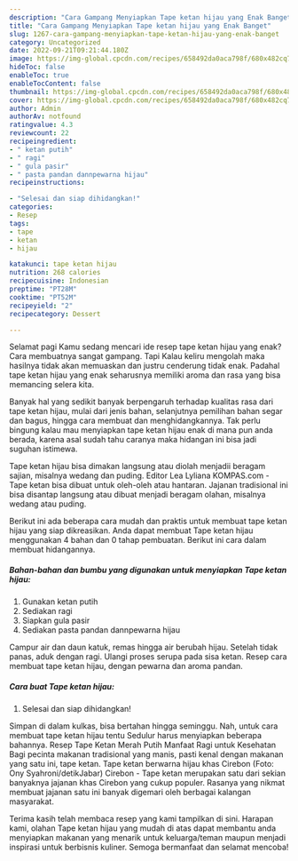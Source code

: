 ```yaml
---
description: "Cara Gampang Menyiapkan Tape ketan hijau yang Enak Banget"
title: "Cara Gampang Menyiapkan Tape ketan hijau yang Enak Banget"
slug: 1267-cara-gampang-menyiapkan-tape-ketan-hijau-yang-enak-banget
category: Uncategorized
date: 2022-09-21T09:21:44.180Z
image: https://img-global.cpcdn.com/recipes/658492da0aca798f/680x482cq70/tape-ketan-hijau-foto-resep-utama.jpg
hideToc: false
enableToc: true
enableTocContent: false
thumbnail: https://img-global.cpcdn.com/recipes/658492da0aca798f/680x482cq70/tape-ketan-hijau-foto-resep-utama.jpg
cover: https://img-global.cpcdn.com/recipes/658492da0aca798f/680x482cq70/tape-ketan-hijau-foto-resep-utama.jpg
author: Admin
authorAv: notfound
ratingvalue: 4.3
reviewcount: 22
recipeingredient:
- " ketan putih"
- " ragi"
- " gula pasir"
- " pasta pandan dannpewarna hijau"
recipeinstructions:

- "Selesai dan siap dihidangkan!"
categories:
- Resep
tags:
- tape
- ketan
- hijau

katakunci: tape ketan hijau 
nutrition: 268 calories
recipecuisine: Indonesian
preptime: "PT28M"
cooktime: "PT52M"
recipeyield: "2"
recipecategory: Dessert

---
```



Selamat pagi Kamu sedang mencari ide resep tape ketan hijau yang enak? Cara membuatnya sangat gampang. Tapi Kalau keliru mengolah maka hasilnya tidak akan memuaskan dan justru cenderung tidak enak. Padahal tape ketan hijau yang enak seharusnya memiliki aroma dan rasa yang bisa memancing selera kita.


Banyak hal yang sedikit banyak berpengaruh terhadap kualitas rasa dari tape ketan hijau, mulai dari jenis bahan, selanjutnya pemilihan bahan segar dan bagus, hingga cara membuat dan menghidangkannya. Tak perlu bingung kalau mau menyiapkan tape ketan hijau enak di mana pun anda berada, karena asal sudah tahu caranya maka hidangan ini bisa jadi suguhan istimewa.

Tape ketan hijau bisa dimakan langsung atau diolah menjadii beragam sajian, misalnya wedang dan puding. Editor Lea Lyliana KOMPAS.com - Tape ketan bisa dibuat untuk oleh-oleh atau hantaran. Jajanan tradisional ini bisa disantap langsung atau dibuat menjadi beragam olahan, misalnya wedang atau puding.


Berikut ini ada beberapa cara mudah dan praktis untuk membuat tape ketan hijau yang siap dikreasikan. Anda dapat membuat Tape ketan hijau menggunakan 4 bahan dan 0 tahap pembuatan. Berikut ini cara dalam membuat hidangannya.

<!--inarticleads1-->

##### Bahan-bahan dan bumbu yang digunakan untuk menyiapkan Tape ketan hijau:

1. Gunakan  ketan putih
1. Sediakan  ragi
1. Siapkan  gula pasir
1. Sediakan  pasta pandan dannpewarna hijau


Campur air dan daun katuk, remas hingga air berubah hijau. Setelah tidak panas, aduk dengan ragi. Ulangi proses serupa pada sisa ketan. Resep cara membuat tape ketan hijau, dengan pewarna dan aroma pandan. 

<!--inarticleads2-->

##### Cara buat Tape ketan hijau:


1. Selesai dan siap dihidangkan!

Simpan di dalam kulkas, bisa bertahan hingga seminggu. Nah, untuk cara membuat tape ketan hijau tentu Sedulur harus menyiapkan beberapa bahannya. Resep Tape Ketan Merah Putih Manfaat Ragi untuk Kesehatan Bagi pecinta makanan tradisional yang manis, pasti kenal dengan makanan yang satu ini, tape ketan. Tape ketan berwarna hijau khas Cirebon (Foto: Ony Syahroni/detikJabar) Cirebon - Tape ketan merupakan satu dari sekian banyaknya jajanan khas Cirebon yang cukup populer. Rasanya yang nikmat membuat jajanan satu ini banyak digemari oleh berbagai kalangan masyarakat. 

Terima kasih telah membaca resep yang kami tampilkan di sini. Harapan kami, olahan Tape ketan hijau yang mudah di atas dapat membantu anda menyiapkan makanan yang menarik untuk keluarga/teman maupun menjadi inspirasi untuk berbisnis kuliner. Semoga bermanfaat dan selamat mencoba!

